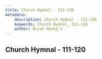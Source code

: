 ```yaml
---
title: Church Hymnal - 111-120
metadata:
    description: Church Hymnal - 111-120
    keywords: Church Hymnal, 111-120
    author: Brian Onang'o
---
```



## Church Hymnal - 111-120
  